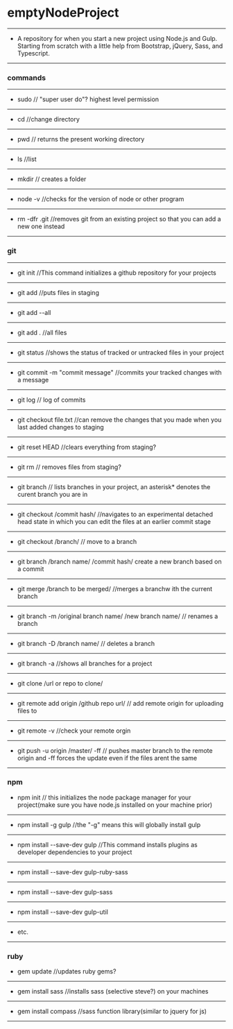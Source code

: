 # emptyNodeProject 
---
+ A repository for when you start a new project using Node.js and Gulp. Starting from scratch with a little help from Bootstrap, jQuery, Sass, and Typescript.
---

### commands
---
+ sudo // "super user do"? highest level permission
---
+ cd //change directory
---
+ pwd // returns the present working directory
---
+ ls //list
---
+ mkdir // creates a folder
---
+ node -v //checks for the version of node or other program
---
+ rm -dfr .git //removes git from an existing project so that you can add a new one instead
---

### git
---
+ git init //This command initializes a github repository for your projects
---
+ git add //puts files in staging
---
+ git add --all
---
+ git add . //all files
---
+ git status //shows the status of tracked or untracked files in your project
---
+ git commit -m "commit message" //commits your tracked changes with a message
---
+ git log // log of commits
---
+ git checkout file.txt //can remove the changes that you made when you last added changes to staging
---
+ git reset HEAD //clears everything from staging?
---
+ git rm // removes files from staging?
---
+ git branch // lists branches in your project, an asterisk* denotes the curent branch you are in
---
+ git checkout /commit hash/  //navigates to an experimental detached head state in which you can edit the files at an earlier commit stage
---
+ git checkout /branch/ // move to a branch
---
+ git branch /branch name/ /commit hash/ create a new branch based on a commit
---
+ git merge /branch to be merged/ //merges a branchw ith the current branch
---
+ git branch -m /original branch name/ /new branch name/ // renames a branch
---
+ git branch -D /branch name/ // deletes a branch
---
+ git branch -a //shows all branches for a project
---
+ git clone /url or repo to clone/
---
+ git remote add origin /github repo url/ // add remote origin for uploading files to
---
+ git remote -v //check your remote orgin
---
+ git push -u origin /master/ -ff // pushes master branch to the remote origin and -ff forces the update even if the files arent the same
---

### npm
+ npm init // this initializes the node package manager for your project(make sure you have node.js installed on your machine prior)
---
+ npm install -g gulp //the "-g" means this will globally install gulp
---
+ npm install --save-dev gulp //This command installs plugins as developer dependencies to your project
---
+ npm install --save-dev gulp-ruby-sass
---
+ npm install --save-dev gulp-sass
---
+ npm install --save-dev gulp-util 
---
+ etc.
---

### ruby 
+ gem update //updates ruby gems?
---
+ gem install sass //installs sass (selective steve?) on your machines
---
+ gem install compass //sass function library(similar to jquery for js)
---

